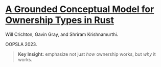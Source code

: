 <div style="margin-top: 20%">

# [A Grounded Conceptual Model for Ownership Types in Rust](https://arxiv.org/abs/2309.04134)

Will Crichton, Gavin Gray, and Shriram Krishnamurthi.

OOPSLA 2023.

> **Key Insight:** emphasize not just _how_ ownership works, but _why_ it works.

</div>
